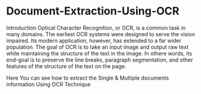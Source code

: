 # Document-Extraction-Using-OCR

Introduction
Optical Character Recognition, or OCR, is a common task in many domains. The earliest OCR systems were designed to serve the vision impaired. Its modern application, however, has extended to a far wider population. The goal of OCR is to take an input image and output raw text while maintaining the structure of the text in the image. In othere words, its end-goal is to preserve the line breaks, paragraph segmentation, and other features of the structure of the text on the page.

Here You can see how to extract the Single & Multiple documents information Using OCR Technique  
